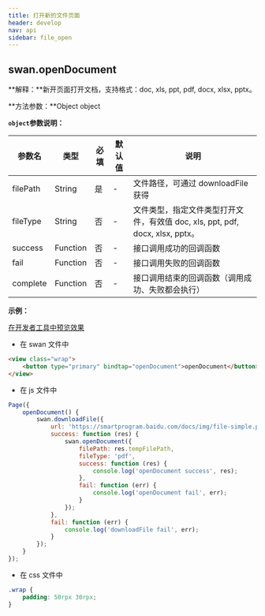 ```yaml
---
title: 打开新的文件页面
header: develop
nav: api
sidebar: file_open
---
```

## swan.openDocument

**解释：**新开页面打开文档，支持格式：doc, xls, ppt, pdf, docx, xlsx, pptx。

**方法参数：**Object object

**`object`参数说明：**

|参数名 |类型  |必填 | 默认值 |说明|
|---- | ---- | ---- | ----|----|
|filePath   |String  |  是  |-| 文件路径，可通过 downloadFile 获得|
|fileType   |String  |  否  |-| 文件类型，指定文件类型打开文件，有效值 doc, xls, ppt, pdf, docx, xlsx, pptx。|
|success   |Function  |  否  | -|接口调用成功的回调函数|
|fail  |Function  |  否 | -| 接口调用失败的回调函数|
|complete   | Function   | 否 |-|  接口调用结束的回调函数（调用成功、失败都会执行）|

**示例：**

<a href="swanide://fragment/296ad3255e4a0a9704a411f9e70ea9801557726088382" title="在开发者工具中预览效果" target="_blank">在开发者工具中预览效果</a>

* 在 swan 文件中

```html
<view class="wrap">
    <button type="primary" bindtap="openDocument">openDocument</button>
</view>
```

* 在 js 文件中

```js
Page({
    openDocument() {
        swan.downloadFile({
            url: 'https://smartprogram.baidu.com/docs/img/file-simple.pdf',
            success: function (res) {
                swan.openDocument({
                    filePath: res.tempFilePath,
                    fileType: 'pdf',
                    success: function (res) {
                        console.log('openDocument success', res);
                    },
                    fail: function (err) {
                        console.log('openDocument fail', err);
                    }
                });
            },
            fail: function (err) {
                console.log('downloadFile fail', err);
            }
        });
    }
});
```
* 在 css 文件中

```css
.wrap {
    padding: 50rpx 30rpx;
}
```